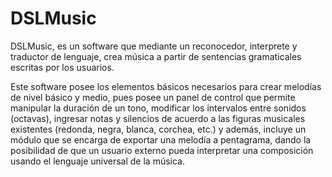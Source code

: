 # DSLMusic

DSLMusic, es un software que mediante un reconocedor, interprete y traductor de lenguaje, crea música a partir de sentencias gramaticales escritas por los usuarios.

Este software posee los elementos básicos necesarios para crear melodías de nivel básico y medio, pues posee un panel de control que permite manipular la duración de un tono, modificar los intervalos entre sonidos (octavas), ingresar notas y silencios de acuerdo a las figuras musicales existentes (redonda, negra, blanca, corchea, etc.) y además, incluye un módulo que se encarga de exportar una melodía a pentagrama, dando la posibilidad de que un usuario externo pueda interpretar una composición usando el lenguaje universal de la música.
